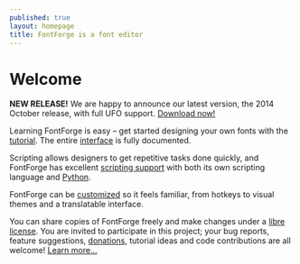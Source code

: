 ```yaml
---
published: true
layout: homepage
title: FontForge is a font editor
---
```


Welcome
=======

__NEW RELEASE!__ We are happy to announce our latest version, the 2014 October release, with full UFO support. [Download now!](http://fontforge.github.io/en-US/downloads/)

Learning FontForge is easy &ndash; get started designing your own fonts with the [tutorial](/en-US/tutorials/). The entire [interface](/en-US/documentation/interface/) is fully documented.

Scripting allows designers to get repetitive tasks done quickly, and FontForge has excellent [scripting support](/en-US/documentation/scripting/) with both its own scripting language and [Python](/en-US/documentation/scripting/python/).

FontForge can be [customized](/en-US/documentation/customizing/) so it feels familiar, from hotkeys to visual themes and a translatable interface.

You can share copies of FontForge freely and make changes under a [libre license](/en-US/about/project/license/). You are invited to participate in this project; your bug reports, feature suggestions, [donations](https://www.tug.org/fonts/librefontfund.html), tutorial ideas and code contributions are all welcome! [Learn more...](/en-US/documentation/developers/)

[tutorial]: http://designwithfontforge.com/
